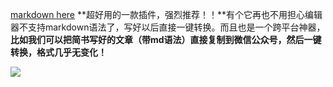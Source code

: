 [markdown here](https://link.zhihu.com/?target=https%3A//link.jianshu.com/%3Ft%3Dhttp%3A//markdown-here.com/) **超好用的一款插件，强烈推荐！！**有个它再也不用担心编辑器不支持markdown语法了，写好以后直接一键转换。而且也是一个跨平台神器，**比如我们可以把简书写好的文章（带md语法）直接复制到微信公众号，然后一键转换，格式几乎无变化！**

  

![](https://pic1.zhimg.com/v2-8a387e976e816e48e907ff42efb91b90_1440w.jpg)